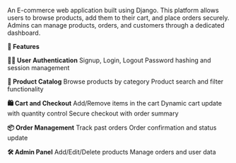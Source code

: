 An E-commerce web application built using Django. This platform allows users to browse products, add them to their cart, and place orders securely. Admins can manage products, orders, and customers through a dedicated dashboard.

**📌 Features**

**🧑‍💼 User Authentication**
Signup, Login, Logout
Password hashing and session management

**🛒 Product Catalog**
Browse products by category
Product search and filter functionality

**🛍️ Cart and Checkout**
Add/Remove items in the cart
Dynamic cart update with quantity control
Secure checkout with order summary

**📦 Order Management**
Track past orders
Order confirmation and status update

**🛠️ Admin Panel**
Add/Edit/Delete products
Manage orders and user data

